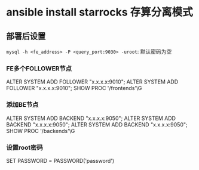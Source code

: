# ansible install starrocks 存算分离模式

## 部署后设置
`mysql -h <fe_address> -P <query_port:9030> -uroot`: 默认密码为空
### FE多个FOLLOWER节点
ALTER SYSTEM ADD FOLLOWER "x.x.x.x:9010";
ALTER SYSTEM ADD FOLLOWER "x.x.x.x:9010";
SHOW PROC '/frontends'\G

### 添加BE节点
ALTER SYSTEM ADD BACKEND "x.x.x.x:9050";
ALTER SYSTEM ADD BACKEND "x.x.x.x:9050";
ALTER SYSTEM ADD BACKEND "x.x.x.x:9050";
SHOW PROC '/backends'\G

### 设置root密码
SET PASSWORD = PASSWORD('password')